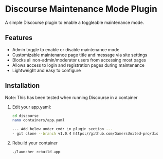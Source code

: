 # Discourse Maintenance Mode Plugin

A simple Discourse plugin to enable a toggleable maintenance mode.

## Features

- Admin toggle to enable or disable maintenance mode  
- Customizable maintenance page title and message via site settings  
- Blocks all non-admin/moderator users from accessing most pages  
- Allows access to login and registration pages during maintenance  
- Lightweight and easy to configure

## Installation

Note: This has been tested when running Discourse in a container

1. Edit your app.yaml:
   ```bash
   cd discourse
   nano containers/app.yaml

   --- Add below under cmd: in plugin section ---
   - git clone --branch v1.0.4 https://github.com/GamersUnited-pro/discourse-maintenance-mode.git
4. Rebuild your container
   ```bash
   ./launcher rebuild app
